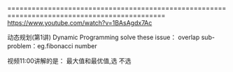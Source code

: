 =============================================================================================
https://www.youtube.com/watch?v=1BAsAgdx7Ac

动态规划(第1讲) Dynamic Programming
solve these issue：
overlap sub-problem：eg.fibonacci number

视频11:00讲解的是： 最大值和最优值,选 不选